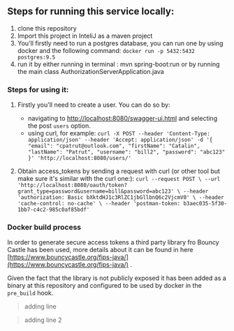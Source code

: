 ## Steps for running this service locally:

1. clone this repository
2. Import this project in InteliJ as a maven project
3. You'll firstly need to run a postgres database, you can run one by using docker and the following command: `docker run -p 5432:5432 postgres:9.5`
4. run it by either running in terminal : mvn spring-boot:run or by running the main class AuthorizationServerApplication.java

### Steps for using it:
1. Firstly you'll need to create a user. You can do so by:
    * navigating to [http://localhost:8080/swagger-ui.html](http://localhost:8080/swagger-ui.html) and selecting the post `users` option.
    * using curl, for example:
           `curl -X POST --header 'Content-Type: application/json' --header 'Accept: application/json' -d '{
              "email": "cpatrut@outlook.com",
              "firstName": "Catalin",
              "lastName": "Patrut",
              "username": "bill2",
              "password": "abc123"
            }' 'http://localhost:8080/users/'`
            
2. Obtain access_tokens by sending a request with curl (or other tool but make sure it's similar with the curl one:):
    `curl --request POST \
       --url 'http://localhost:8080/oauth/token?grant_type=password&username=bill&password=abc123' \
       --header 'authorization: Basic bXktdHJ1c3RlZC1jbGllbnQ6c2VjcmV0' \
       --header 'cache-control: no-cache' \
       --header 'postman-token: b3aec035-5f30-1bb7-c4c2-985c0af85bdf'`
       
       
### Docker build process
In order to generate secure access tokens a third party library fro Bouncy Castle has been used, more details about it can be found in here
[https://www.bouncycastle.org/fips-java/](https://www.bouncycastle.org/fips-java/) .

Given the fact that the library is not publicly exposed it has been added as a binary at this repository and configured to be used by docker in the `pre_build` hook.



> adding line

> adding line 2